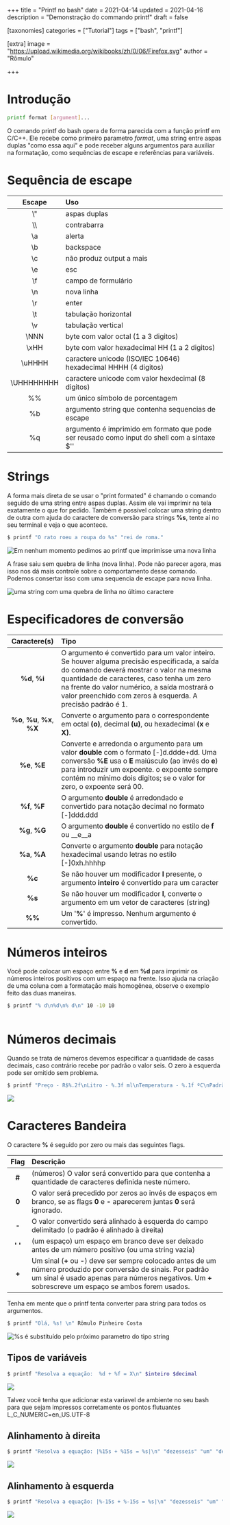 +++
title = "Printf no bash"
date = 2021-04-14
updated = 2021-04-16
description = "Demonstração do commando printf"
draft = false

[taxonomies]
categories = ["Tutorial"]
tags = ["bash", "printf"]

[extra]
image = "https://upload.wikimedia.org/wikibooks/zh/0/06/Firefox.svg"
author = "Rômulo"


+++


# Introdução
```bash
printf format [argument]...
```

O comando printf do bash opera de forma parecida com a função printf em C/C++. Ele recebe como primeiro parametro _format_, uma string entre aspas duplas "como essa aqui" e pode receber alguns argumentos para auxiliar na formatação, como sequências de escape e referências para variáveis. 

# Sequência de escape
|Escape|Uso|
|:---:|:---|
|\\" | aspas duplas|
|\\\ | contrabarra|
|\a | alerta|
|\b | backspace|
|\c | não produz output a mais|
|\e | esc|
|\f | campo de formulário|
|\n | nova linha|
|\r | enter|
|\t | tabulação horizontal|
|\v | tabulação vertical|
|\NNN | byte com valor octal (1 a 3 digitos)
|\xHH | byte com valor hexadecimal HH (1 a 2 digitos)
|\uHHHH | caractere unicode (ISO/IEC 10646) hexadecimal HHHH (4 digitos)
|\UHHHHHHHH | caractere unicode com valor hexdecimal (8 digitos)
|\%\% | um único símbolo de porcentagem|
|\%b | argumento string que contenha sequencias de escape|
|\%q | argumento é imprimido em formato que pode ser reusado como input do shell com a sintaxe $''

# Strings
A forma mais direta de se usar o "print formated" é chamando o comando seguido de uma string entre aspas duplas. Assim ele vai imprimir na tela exatamente o que for pedido. Também é possível colocar uma string dentro de outra com ajuda do caractere de conversão para strings __%s__, tente aí no seu terminal e veja o que acontece.  
```bash
$ printf "O rato roeu a roupa do %s" "rei de roma."
```

<img src=/images/printf-output1.png title="Em nenhum momento pedimos ao printf que imprimisse uma nova linha"></img>

A frase saiu sem quebra de linha (nova linha). Pode não parecer agora, mas isso nos dá mais controle sobre o comportamento desse comando. Podemos consertar isso com uma sequencia de escape para nova linha.

<img src=/images/printf-output2.png title="uma string com uma quebra de linha no último caractere"></img>

# Especificadores de conversão
|Caractere(s)|Tipo|
|:---:|:--|
|__%d__, __%i__|O argumento é convertido para um valor inteiro. Se houver alguma precisão especificada, a saída do comando deverá mostrar o valor na mesma quantidade de caracteres, caso tenha um zero na frente do valor numérico, a saída mostrará o valor preenchido com zeros à esquerda. A precisão padrão é 1.|
|__%o__, __%u__, __%x__, __%X__|Converte o argumento para o correspondente em octal __(o)__, decimal __(u)__, ou hexadecimal __(x__ e __X)__.|
|__%e__, __%E__|Converte e arredonda o argumento para um valor __double__ com o formato [-]d.ddde+dd. Uma conversão __%E__ usa o __E__ maiúsculo (ao invés do __e__) para introduzir um expoente. o expoente sempre contém no mínimo dois digitos; se o valor for zero, o expoente será 00.|
|__%f__, __%F__|O argumento __double__ é arredondado e convertido para notação decimal no formato [-]ddd.ddd|
|__%g__, __%G__|O argumento __double__ é convertido no estilo de __f__ ou __e__a|
|__%a__, __%A__|Converte o argumento __double__ para notação hexadecimal usando letras no estilo [-]0xh.hhhhp|
|__%c__|Se não houver um modificador __l__ presente, o argumento __inteiro__ é convertido para um caracter|
|__%s__|Se não houver um modificador __l__, converte o argumento em um vetor de caracteres (string)|
|__%%__|Um '__%__' é impresso. Nenhum argumento é convertido.|

# Números inteiros
Você pode colocar um espaço entre __%__ e __d__ em __%d__ para imprimir os números inteiros positivos com um espaço na frente. Isso ajuda na criação de uma coluna com a formatação mais homogênea, observe o exemplo feito das duas maneiras.  
```bash
$ printf "% d\n%d\n% d\n" 10 -10 10
```

<img src="/images/printf-output8.png" title=""></img>

# Números decimais
Quando se trata de números devemos especificar a quantidade de casas decimais, caso contrário recebe por padrão o valor seis. O zero à esquerda pode ser omitido sem problema.
```bash
$ printf "Preço - R$%.2f\nLitro - %.3f ml\nTemperatura - %.1f ºC\nPadrão - %f\n" 5.55 5.55 .55 0.55
```
<img src=/images/printf-output7.png></img>

# Caracteres Bandeira
O caractere __%__ é seguido por zero ou mais das seguintes flags.  

|Flag|Descrição|
|:---:|:---|
|__#__ |(números) O valor será convertido para que contenha a quantidade de caracteres definida neste número.|
|__0__ |O valor será precedido por zeros ao invés de espaços em branco, se as flags __0__ e __-__ aparecerem juntas __0__ será ignorado.|
|__-__ |O valor convertido será alinhado à esquerda do campo delimitado (o padrão é alinhado à direita)|
|__' '__ |(um espaço) um espaço em branco deve ser deixado antes de um número positivo (ou uma string vazia)|
|__+__ |Um sinal (__+__ ou __-__) deve ser sempre colocado antes de um número produzido por conversão de sinais. Por padrão um sinal é usado apenas para números negativos. Um __+__ sobrescreve um espaço se ambos forem usados.|

Tenha em mente que o printf tenta converter para string para todos os argumentos.  
```bash
$ printf "Olá, %s! \n" Rômulo Pinheiro Costa

```
<img src=/images/printf-output3.png title="%s é substituído pelo próximo parametro do tipo string"></img>

## Tipos de variáveis
```bash
$ printf "Resolva a equação:  %d + %f = X\n" $inteiro $decimal	
```
<img src=/images/printf-output4.png></img>  
  
Talvez você tenha que adicionar esta variavel de ambiente no seu bash para que sejam impressos corretamente os pontos flutuantes L_C_NUMERIC=en_US.UTF-8  

## Alinhamento à direita
```bash
$ printf "Resolva a equação: |%15s + %15s = %s|\n" "dezesseis" "um" "dezessete"

```
<img src=/images/printf-output5.png></img>
	
## Alinhamento à esquerda
```bash
$ printf "Resolva a equação: |%-15s + %-15s = %s|\n" "dezesseis" "um" "dezessete"
```
<img src=/images/printf-output6.png></img>

